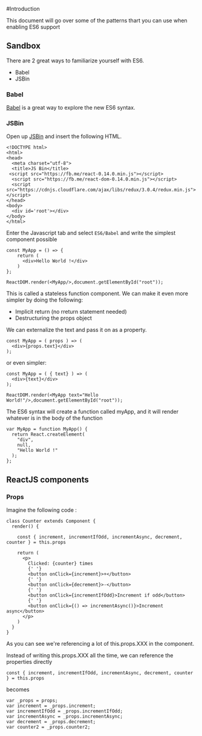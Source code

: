 #Introduction

This document will go over some of the patterns thart you can use when enabling ES6 support


## Sandbox

There are 2 great ways to familiarize yourself with ES6.

- Babel
- JSBin



### Babel

[Babel](https://babeljs.io/repl/) is a great way to explore the new ES6 syntax.


### JSBin

Open up [JSBin](https://jsbin.com) and insert the following HTML.

```
<!DOCTYPE html>
<html>
<head>
  <meta charset="utf-8">
  <title>JS Bin</title>
 <script src="https://fb.me/react-0.14.0.min.js"></script>
  <script src="https://fb.me/react-dom-0.14.0.min.js"></script>
  <script src="https://cdnjs.cloudflare.com/ajax/libs/redux/3.0.4/redux.min.js"></script>
</head>
<body>
  <div id='root'></div>
</body>
</html>
```

Enter the Javascript tab and select ```ES6/Babel``` and write the simplest component possible


```
const MyApp = () => {
	return (	
	  <div>Hello World !</div> 
	)
};

ReactDOM.render(<MyApp/>,document.getElementById("root"));
```

This is called a stateless function component. We can make it even more simpler by doing the following:

- Implicit return (no rreturn statement needed)
- Destructuring the props object


We can externalize the text and pass it on as a property.

```
const MyApp = ( props ) => (
  <div>{props.text}</div> 
);
```

or even simpler:

```
const MyApp = ( { text} ) => (
  <div>{text}</div> 
);

ReactDOM.render(<MyApp text="Hello World!"/>,document.getElementById("root"));
```

The ES6 syntax will create a function called myApp, and it will render whatever is in the body of the function

```
var MyApp = function MyApp() {
  return React.createElement(
    "div",
    null,
    "Hello World !"
  );
};
```





## ReactJS components


### Props

Imagine the following code :

```
class Counter extends Component {
  render() {
    
    const { increment, incrementIfOdd, incrementAsync, decrement, counter } = this.props
    
    return (
      <p>
        Clicked: {counter} times
        {' '}
        <button onClick={increment}>+</button>
        {' '}
        <button onClick={decrement}>-</button>
        {' '}
        <button onClick={incrementIfOdd}>Increment if odd</button>
        {' '}
        <button onClick={() => incrementAsync()}>Increment async</button>
      </p>
    )
  }
}
```

As you can see we're referencing a lot of this.props.XXX in the component.

Instead of writing this.props.XXX all the time, we can reference the properties directly


```
const { increment, incrementIfOdd, incrementAsync, decrement, counter } = this.props
```

becomes


```
var _props = props;
var increment = _props.increment;
var incrementIfOdd = _props.incrementIfOdd;
var incrementAsync = _props.incrementAsync;
var decrement = _props.decrement;
var counter2 = _props.counter2;
```